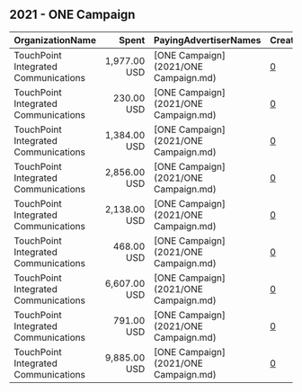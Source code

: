 ## 2021 - ONE Campaign 
|OrganizationName|Spent|PayingAdvertiserNames|CreativeUrls|Impressions|Genders|AgeBrackets|CountryCodes|BillingAddresses|CandidateBallotInformation|
|:---|---:|:---|:---|---:|:---|:---|:---|:---|:---|
|TouchPoint Integrated Communications|1,977.00 USD|[ONE Campaign](2021/ONE Campaign.md)|[0](https://www.snap.com/political-ads/asset/785a2da5674fb9971a1b178877182bbacb33bbebe951554f1b0640ef4ff5ddc1?mediaType=mp4)|686,925||18-34|united kingdom|"16 Thorndal Circle,Darien,06820,US"||
|TouchPoint Integrated Communications|230.00 USD|[ONE Campaign](2021/ONE Campaign.md)|[0](https://www.snap.com/political-ads/asset/785a2da5674fb9971a1b178877182bbacb33bbebe951554f1b0640ef4ff5ddc1?mediaType=mp4)|92,394||18-34|south africa|"16 Thorndal Circle,Darien,06820,US"||
|TouchPoint Integrated Communications|1,384.00 USD|[ONE Campaign](2021/ONE Campaign.md)|[0](https://www.snap.com/political-ads/asset/ba1a68b705311ad3d1e38e7ed55ab2abc90610495c6a94fa4ae266e3239f4fdc?mediaType=mp4)|500,923||18-34|germany|"16 Thorndal Circle,Darien,06820,US"||
|TouchPoint Integrated Communications|2,856.00 USD|[ONE Campaign](2021/ONE Campaign.md)|[0](https://www.snap.com/political-ads/asset/4454bb1864c0481e1eee042a860bca120b7cd6b2076a035e7994f3663d2d0876?mediaType=mp4)|785,114||18-34|canada|"16 Thorndal Circle,Darien,06820,US"||
|TouchPoint Integrated Communications|2,138.00 USD|[ONE Campaign](2021/ONE Campaign.md)|[0](https://www.snap.com/political-ads/asset/785a2da5674fb9971a1b178877182bbacb33bbebe951554f1b0640ef4ff5ddc1?mediaType=mp4)|649,329||18-34|canada|"16 Thorndal Circle,Darien,06820,US"||
|TouchPoint Integrated Communications|468.00 USD|[ONE Campaign](2021/ONE Campaign.md)|[0](https://www.snap.com/political-ads/asset/4454bb1864c0481e1eee042a860bca120b7cd6b2076a035e7994f3663d2d0876?mediaType=mp4)|99,057||18-34|canada|"16 Thorndal Circle,Darien,06820,US"||
|TouchPoint Integrated Communications|6,607.00 USD|[ONE Campaign](2021/ONE Campaign.md)|[0](https://www.snap.com/political-ads/asset/4454bb1864c0481e1eee042a860bca120b7cd6b2076a035e7994f3663d2d0876?mediaType=mp4)|4,700,813||18-34|france|"16 Thorndal Circle,Darien,06820,US"||
|TouchPoint Integrated Communications|791.00 USD|[ONE Campaign](2021/ONE Campaign.md)|[0](https://www.snap.com/political-ads/asset/785a2da5674fb9971a1b178877182bbacb33bbebe951554f1b0640ef4ff5ddc1?mediaType=mp4)|1,576,144||18-34|nigeria|"16 Thorndal Circle,Darien,06820,US"||
|TouchPoint Integrated Communications|9,885.00 USD|[ONE Campaign](2021/ONE Campaign.md)|[0](https://www.snap.com/political-ads/asset/785a2da5674fb9971a1b178877182bbacb33bbebe951554f1b0640ef4ff5ddc1?mediaType=mp4)|1,322,427||18-34|united states|"16 Thorndal Circle,Darien,06820,US"||
